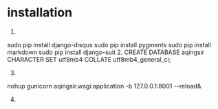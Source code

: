 # installation
1. 
sudo pip install django-disqus
sudo pip install pygments
sudo pip install markdown
sudo pip install django-suit
2. 
CREATE DATABASE aqingsir CHARACTER SET utf8mb4 COLLATE utf8mb4_general_ci;

3. 
nohup gunicorn aqingsir.wsgi:application -b 127.0.0.1:8001 --reload&

4. 

